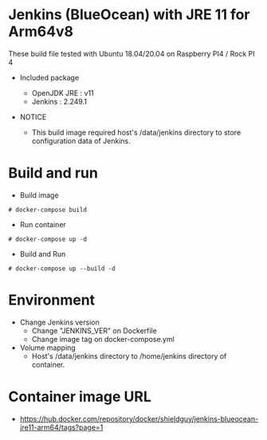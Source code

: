 # Jenkins (BlueOcean) with JRE 11 for Arm64v8

These build file tested with Ubuntu 18.04/20.04 on Raspberry PI4 / Rock PI 4 

- Included package
  - OpenJDK JRE : v11
  - Jenkins : 2.249.1

- NOTICE
  - This build image required host's /data/jenkins directory to store configuration data of Jenkins.

# Build and run

- Build image
```
# docker-compose build
```
- Run container
```
# docker-compose up -d
```
- Build and Run
```
# docker-compose up --build -d
```

# Environment

- Change Jenkins version
  - Change "JENKINS_VER" on Dockerfile
  - Change image tag on docker-compose.yml
- Volume mapping
  - Host's /data/jenkins directory to /home/jenkins directory of container.

# Container image URL

- https://hub.docker.com/repository/docker/shieldguy/jenkins-blueocean-jre11-arm64/tags?page=1
